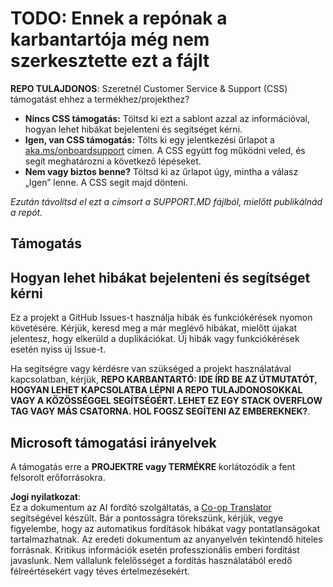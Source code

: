 <!--
CO_OP_TRANSLATOR_METADATA:
{
  "original_hash": "50518c351b4501f2649aeaba31c2592e",
  "translation_date": "2025-07-12T07:31:26+00:00",
  "source_file": "SUPPORT.md",
  "language_code": "hu"
}
-->
# TODO: Ennek a repónak a karbantartója még nem szerkesztette ezt a fájlt

**REPO TULAJDONOS**: Szeretnél Customer Service & Support (CSS) támogatást ehhez a termékhez/projekthez?

- **Nincs CSS támogatás:** Töltsd ki ezt a sablont azzal az információval, hogyan lehet hibákat bejelenteni és segítséget kérni.
- **Igen, van CSS támogatás:** Tölts ki egy jelentkezési űrlapot a [aka.ms/onboardsupport](https://aka.ms/onboardsupport) címen. A CSS együtt fog működni veled, és segít meghatározni a következő lépéseket.
- **Nem vagy biztos benne?** Töltsd ki az űrlapot úgy, mintha a válasz „Igen” lenne. A CSS segít majd dönteni.

*Ezután távolítsd el ezt a címsort a SUPPORT.MD fájlból, mielőtt publikálnád a repót.*

## Támogatás

## Hogyan lehet hibákat bejelenteni és segítséget kérni

Ez a projekt a GitHub Issues-t használja hibák és funkciókérések nyomon követésére. Kérjük, keresd meg a már meglévő hibákat, mielőtt újakat jelentesz, hogy elkerüld a duplikációkat. Új hibák vagy funkciókérések esetén nyiss új Issue-t.

Ha segítségre vagy kérdésre van szükséged a projekt használatával kapcsolatban, kérjük, **REPO KARBANTARTÓ: IDE ÍRD BE AZ ÚTMUTATÓT, HOGYAN LEHET KAPCSOLATBA LÉPNI A REPO TULAJDONOSOKKAL VAGY A KÖZÖSSÉGGEL SEGÍTSÉGÉRT. LEHET EZ EGY STACK OVERFLOW TAG VAGY MÁS CSATORNA. HOL FOGSZ SEGÍTENI AZ EMBEREKNEK?**.

## Microsoft támogatási irányelvek

A támogatás erre a **PROJEKTRE vagy TERMÉKRE** korlátozódik a fent felsorolt erőforrásokra.

**Jogi nyilatkozat**:  
Ez a dokumentum az AI fordító szolgáltatás, a [Co-op Translator](https://github.com/Azure/co-op-translator) segítségével készült. Bár a pontosságra törekszünk, kérjük, vegye figyelembe, hogy az automatikus fordítások hibákat vagy pontatlanságokat tartalmazhatnak. Az eredeti dokumentum az anyanyelvén tekintendő hiteles forrásnak. Kritikus információk esetén professzionális emberi fordítást javaslunk. Nem vállalunk felelősséget a fordítás használatából eredő félreértésekért vagy téves értelmezésekért.